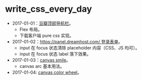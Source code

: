 # write_css_every_day

- 2017-01-01：[豆瓣顶部导航栏](http://if-true.com/write_css_every_day/src/20170101_douban_nav.html)。
  - Flex 布局。
  - 下载客户端 pure css 实现。
- 2017-01-02：[https://panel.dreamhost.com/ 登录表单](http://if-true.com/write_css_every_day/src/20170102_dreamhost_com_login.html)。
  - input 在 focus 状态清除 placeholder 内容（CSS、JS 均可）。
  - input 在 focus 状态 label 落下效果。
- 2017-01-03：[canvas smile](http://if-true.com/write_css_every_day/src/201701013_canvas_smile.html)。
  - canvas arc 基本用法。
- 2017-01-04: [canvas color wheel](http://if-true.com/write_css_every_day/src/20170104_canvas_color_wheel.html)。
